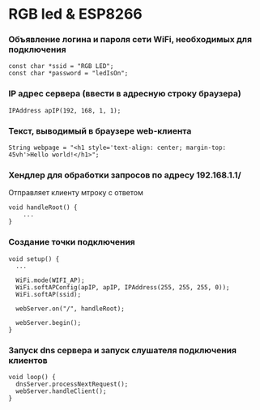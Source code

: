 # RGB led & ESP8266

### Объявление логина и пароля сети WiFi, необходимых для подключения

```
const char *ssid = "RGB LED";
const char *password = "ledIsOn";
```

### IP адрес сервера (ввести в адресную строку браузера)
```
IPAddress apIP(192, 168, 1, 1);
```

### Текст, выводимый в браузере web-клиента
```
String webpage = "<h1 style='text-align: center; margin-top: 45vh'>Hello world!</h1>";
```

### Хендлер для обработки запросов по адресу 192.168.1.1/
Отправляет клиенту мтроку с ответом
```
void handleRoot() {
    ...
}
```

### Создание точки подключения
```
void setup() {
  ...
  
  WiFi.mode(WIFI_AP);
  WiFi.softAPConfig(apIP, apIP, IPAddress(255, 255, 255, 0));
  WiFi.softAP(ssid);

  webServer.on("/", handleRoot);

  webServer.begin();
}
```

### Запуск dns сервера и запуск слушателя подключения клиентов
```
void loop() {
  dnsServer.processNextRequest();
  webServer.handleClient();
}
```